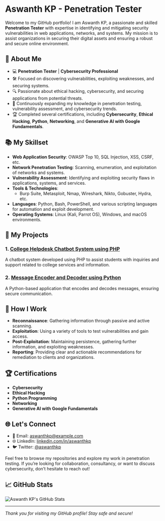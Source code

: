 # Aswanth KP - Penetration Tester

Welcome to my GitHub portfolio! I am Aswanth KP, a passionate and skilled **Penetration Tester** with expertise in identifying and mitigating security vulnerabilities in web applications, networks, and systems. My mission is to assist organizations in securing their digital assets and ensuring a robust and secure online environment.

## 🚀 About Me

- 💻 **Penetration Tester** | **Cybersecurity Professional**  
- 🛠️ Focused on discovering vulnerabilities, exploiting weaknesses, and securing systems.
- 🔍 Passionate about ethical hacking, cybersecurity, and securing applications from potential threats.
- 🧠 Continuously expanding my knowledge in penetration testing, vulnerability assessment, and cybersecurity trends.
- 🏆 Completed several certifications, including **Cybersecurity**, **Ethical Hacking**, **Python**, **Networking**, and **Generative AI with Google Fundamentals**.

## 📚 My Skillset

- **Web Application Security**: OWASP Top 10, SQL Injection, XSS, CSRF, etc.
- **Network Penetration Testing**: Scanning, enumeration, and exploitation of networks and systems.
- **Vulnerability Assessment**: Identifying and exploiting security flaws in applications, systems, and services.
- **Tools & Technologies**: 
  - Burp Suite, Metasploit, Nmap, Wireshark, Nikto, Gobuster, Hydra, etc.
- **Languages**: Python, Bash, PowerShell, and various scripting languages for automation and exploit development.
- **Operating Systems**: Linux (Kali, Parrot OS), Windows, and macOS environments.

## 🔐 My Projects

### 1. **[College Helpdesk Chatbot System using PHP](https://github.com/aswanthkp/college-helpdesk-chatbot)**
A chatbot system developed using PHP to assist students with inquiries and support related to college services and information.

### 2. **[Message Encoder and Decoder using Python](https://github.com/aswanthkp/message-encoder-decoder)**
A Python-based application that encodes and decodes messages, ensuring secure communication.

## 🔧 How I Work

- **Reconnaissance**: Gathering information through passive and active scanning.
- **Exploitation**: Using a variety of tools to test vulnerabilities and gain access.
- **Post-Exploitation**: Maintaining persistence, gathering further information, and exploiting weaknesses.
- **Reporting**: Providing clear and actionable recommendations for remediation to clients and organizations.

## 🏆 Certifications

- **Cybersecurity**
- **Ethical Hacking**
- **Python Programming**
- **Networking**
- **Generative AI with Google Fundamentals**

## 🌐 Let's Connect

- 📧 Email: [aswanthkp@example.com](mailto:aswanthkp@example.com)
- 🌐 LinkedIn: [linkedin.com/in/aswanthkp](https://www.linkedin.com/in/aswanthkp/)
- 🐦 Twitter: [@aswanthkp](https://twitter.com/aswanthkp)

Feel free to browse my repositories and explore my work in penetration testing. If you’re looking for collaboration, consultancy, or want to discuss cybersecurity, don’t hesitate to reach out!

## 📈 GitHub Stats

![Aswanth KP's GitHub Stats](https://github-readme-stats.vercel.app/api?username=0xaswanth&show_icons=true&hide_title=true&hide=prs)

---

*Thank you for visiting my GitHub profile! Stay safe and secure!*
